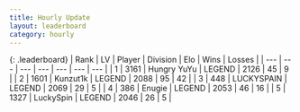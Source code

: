 ```yaml
---
title: Hourly Update
layout: leaderboard
category: hourly
---
```


{: .leaderboard}
| Rank | LV | Player | Division | Elo | Wins | Losses |
| --- | --- | --- | --- | --- | --- | --- |
| <span data-change="0">1</span> | 3161 | <span title="ID: 164871">Hungry YuYu</span> | LEGEND | <span data-change="0">2126</span> | <span data-change="0">45</span> | <span data-change="0">9</span> |
| <span data-change="0">2</span> | 1601 | <span title="ID: 392407">Kunzut1k</span> | LEGEND | <span data-change="-3">2088</span> | <span data-change="2">95</span> | <span data-change="1">42</span> |
| <span data-change="0">3</span> | 448 | <span title="ID: 623829">LUCKYSPAIN</span> | LEGEND | <span data-change="0">2069</span> | <span data-change="0">29</span> | <span data-change="0">5</span> |
| <span data-change="0">4</span> | 386 | <span title="ID: 623502">Enugie</span> | LEGEND | <span data-change="0">2053</span> | <span data-change="0">46</span> | <span data-change="0">16</span> |
| <span data-change="0">5</span> | 1327 | <span title="ID: 498412">LuckySpin</span> | LEGEND | <span data-change="0">2046</span> | <span data-change="0">26</span> | <span data-change="0">5</span> |